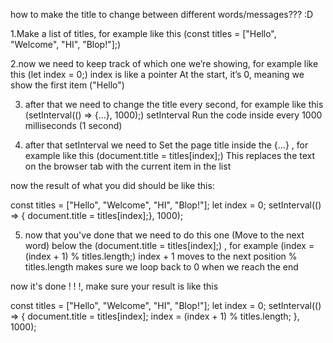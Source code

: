 how to make the title to change between different words/messages??? :D

1.Make a list of titles, for example like this (const titles = ["Hello", "Welcome", "HI", "Blop!"];)

2.now we need to keep track of which one we’re showing, for example like this (let index = 0;) 
index is like a pointer At the start, it’s 0, meaning we show the first item ("Hello")

3. after that we need to change the title every second, for example like this (setInterval(() => {...}, 1000);)
setInterval Run the code inside every 1000 milliseconds (1 second)

4. after that setInterval we need to Set the page title inside the {...} , for example like this (document.title = titles[index];)
This replaces the text on the browser tab with the current item in the list

now the result of what you did should be like this:

const titles = ["Hello", "Welcome", "HI", "Blop!"];
     let index = 0;
    setInterval(() => {
      document.title = titles[index];}, 1000);


5. now that you've done that we need to do this one (Move to the next word) below the (document.title = titles[index];) , for example (index = (index + 1) % titles.length;)
index + 1 moves to the next position
% titles.length makes sure we loop back to 0 when we reach the end



now it's done ! ! !, make sure your result is like this 

const titles = ["Hello", "Welcome", "HI", "Blop!"];
     let index = 0;
    setInterval(() => {
      document.title = titles[index];
      index = (index + 1) % titles.length;
    }, 1000);
